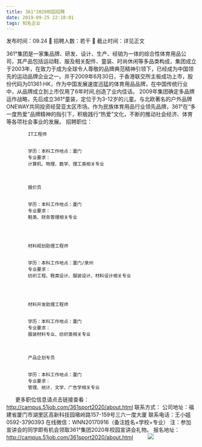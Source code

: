 ```yaml
---
title: 361°2020校园招聘
date: 2019-09-25 22:10:01
tags: 知名企业
---
```

发布时间：09.24   🌟   招聘人数：若干   🌈   截止时间：详见正文
<!-- more -->
361°集团是一家集品牌、研发、设计、生产、经销为一体的综合性体育用品公司，其产品包括运动鞋、服及相关配件、童装、时尚休闲等多品类构成，集团成立于2003年，在致力于成为全球令人尊敬的品牌典范精神引领下，已经成为中国领先的运动品牌企业之一。并于2009年6月30日，于香港联交所主板成功上市，股份代码为01361·HK，作为中国发展速度迅猛的体育用品品牌，在中国传统行业中，从品牌成立到上市仅用了6年时间,创造了业内佳话。
2009年集团确定多品牌运作战略，先后成立361°童装，定位于为3-12岁的儿童。与北欧著名的户外品牌ONEWAY共同投资经营亚太区市场。作为民族体育用品行业领先品牌，361°在“多一度热爱”品牌精神的指引下，积极践行“热爱”文化，不断的推动社会经济、体育等各项社会事业的发展。
招聘职位：

    
        
            
            IT工程师
            
            
            学历：本科工作地点：厦门
            专业要求：
            计算机、物理、数学、理工类相关专业
            
        
    

 

    
        
            
            报价员
            
            
            学历：本科工作地点：厦门
            专业要求：
            鞋类、财务管理相关专业
             
            
        
    

 

    
        
            
            材料规划助理工程师
            
            
            学历：本科工作地点：厦门/泉州
            专业要求：
            纺织工程、鞋类设计、服装设计、材料设计相关专业
             
            
        
    

 

    
        
            
            材料开发助理工程师
            
            
            学历：本科工作地点：厦门
            专业要求：
            服装材料专业、纺织类相关专业
            
        
    

 

    
        
            
            产品企划专员
            
            
            学历：本科工作地点：厦门
            专业要求：
            管理、统计、文学、广告学相关专业
            
        
    

 
 
 
更多职位信息请点击链接查看：
http://campus.51job.com/361sport2020/about.html
联系方式：
公司地址：福建省厦门市湖里区高新科技园墩岭路157-159号三六一度大厦
联系电话：王小姐0592-3790393
在线微信：WNN20170916（备注姓名+学校+专业）
注：参加宣讲会的同学即有机会领取361°集团2020年校园宣讲会礼物。
报名地址：
http://campus.51job.com/361sport2020/about.html
 
 
 
 
 ![](https://cdn.weiweiblog.cn/20181015134814.png)